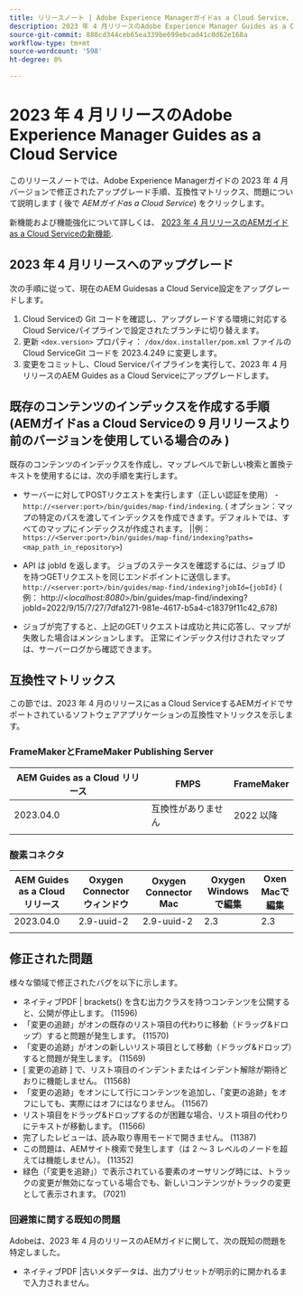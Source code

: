 ```yaml
---
title: リリースノート | Adobe Experience Managerガイドas a Cloud Service、2023 年 4 月リリース
description: 2023 年 4 月リリースのAdobe Experience Manager Guides as a Cloud Service
source-git-commit: 880cd344ceb65ea339be699ebcad41c0d62e168a
workflow-type: tm+mt
source-wordcount: '598'
ht-degree: 0%

---
```


# 2023 年 4 月リリースのAdobe Experience Manager Guides as a Cloud Service

このリリースノートでは、Adobe Experience Managerガイドの 2023 年 4 月バージョンで修正されたアップグレード手順、互換性マトリックス、問題について説明します ( 後で *AEMガイドas a Cloud Service*) をクリックします。

新機能および機能強化について詳しくは、 [2023 年 4 月リリースのAEMガイドas a Cloud Serviceの新機能](whats-new-2023.4.0.md).

## 2023 年 4 月リリースへのアップグレード

次の手順に従って、現在のAEM Guidesas a Cloud Service設定をアップグレードします。

1. Cloud Serviceの Git コードを確認し、アップグレードする環境に対応するCloud Serviceパイプラインで設定されたブランチに切り替えます。
2. 更新 `<dox.version>` プロパティ： `/dox/dox.installer/pom.xml` ファイルのCloud ServiceGit コードを 2023.4.249 に変更します。
3. 変更をコミットし、Cloud Serviceパイプラインを実行して、2023 年 4 月リリースのAEM Guides as a Cloud Serviceにアップグレードします。

## 既存のコンテンツのインデックスを作成する手順 (AEMガイドas a Cloud Serviceの 9 月リリースより前のバージョンを使用している場合のみ )

既存のコンテンツのインデックスを作成し、マップレベルで新しい検索と置換テキストを使用するには、次の手順を実行します。

* サーバーに対してPOSTリクエストを実行します（正しい認証を使用） - `http://<server:port>/bin/guides/map-find/indexing`.
( オプション：マップの特定のパスを渡してインデックスを作成できます。デフォルトでは、すべてのマップにインデックスが作成されます。 ||例： `https://<Server:port>/bin/guides/map-find/indexing?paths=<map_path_in_repository>`)

* API は jobId を返します。 ジョブのステータスを確認するには、ジョブ ID を持つGETリクエストを同じエンドポイントに送信します。 `http://<server:port>/bin/guides/map-find/indexing?jobId={jobId}`
( 例： http://&lt;_localhost:8080_>/bin/guides/map-find/indexing?jobId=2022/9/15/7/27/7dfa1271-981e-4617-b5a4-c18379f11c42_678)

* ジョブが完了すると、上記のGETリクエストは成功と共に応答し、マップが失敗した場合はメンションします。 正常にインデックス付けされたマップは、サーバーログから確認できます。

## 互換性マトリックス

この節では、2023 年 4 月のリリースにas a Cloud ServiceするAEMガイドでサポートされているソフトウェアアプリケーションの互換性マトリックスを示します。

### FrameMakerとFrameMaker Publishing Server

| AEM Guides as a Cloud リリース | FMPS | FrameMaker |
| --- | --- | --- |
| 2023.04.0 | 互換性がありません | 2022 以降 |
| | | |


### 酸素コネクタ

| AEM Guides as a Cloud リリース | Oxygen Connector ウィンドウ | Oxygen Connector Mac | Oxygen Windows で編集 | Oxen Macで編集 |
| --- | --- | --- | --- | --- |
| 2023.04.0 | 2.9-uuid-2 | 2.9-uuid-2 | 2.3 | 2.3 |
|  |  |  |  |



## 修正された問題

様々な領域で修正されたバグを以下に示します。

* ネイティブPDF | brackets() を含む出力クラスを持つコンテンツを公開すると、公開が停止します。 (11596)
* 「変更の追跡」がオンの既存のリスト項目の代わりに移動（ドラッグ&amp;ドロップ）すると問題が発生します。 (11570)
* 「変更の追跡」がオンの新しいリスト項目として移動（ドラッグ&amp;ドロップ）すると問題が発生します。 (11569)
* [ 変更の追跡 ] で、リスト項目のインデントまたはインデント解除が期待どおりに機能しません。 (11568)
* 「変更の追跡」をオンにして行にコンテンツを追加し、「変更の追跡」をオフにしても、実際にはオフにはなりません。 (11567)
* リスト項目をドラッグ&amp;ドロップするのが困難な場合、リスト項目の代わりにテキストが移動します。 (11566)
* 完了したレビューは、読み取り専用モードで開きません。 (11387)
* この問題は、AEMサイト検索で発生します（は 2 ～ 3 レベルのノードを超えては機能しません）。 (11352)
* 緑色（「変更を追跡」）で表示されている要素のオーサリング時には、トラックの変更が無効になっている場合でも、新しいコンテンツがトラックの変更として表示されます。 (7021)

### 回避策に関する既知の問題

Adobeは、2023 年 4 月のリリースのAEMガイドに関して、次の既知の問題を特定しました。

* ネイティブPDF |古いメタデータは、出力プリセットが明示的に開かれるまで入力されません。
